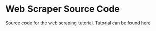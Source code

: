 # Web Scraper Source Code
Source code for the web scraping tutorial. Tutorial can be found [here](https://cometcode.io/posts/web-scraping/)
